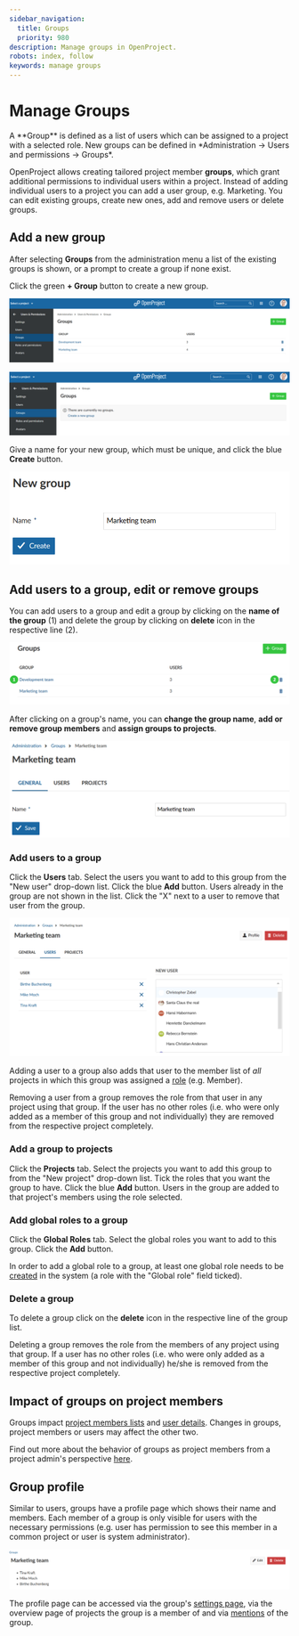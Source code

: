 ```yaml
---
sidebar_navigation:
  title: Groups
  priority: 980
description: Manage groups in OpenProject.
robots: index, follow
keywords: manage groups
---
```


# Manage Groups

<div class="glossary">
A **Group** is defined as a list of users which can be assigned to a project with a selected role. New groups can be defined in *Administration -> Users and permissions -> Groups*.
</div>

OpenProject allows creating tailored project member **groups**, which  grant additional permissions to individual users within a project. Instead of adding individual users to a project you can add a user group, e.g. Marketing. You can edit existing groups, create new ones, add and remove users or delete groups.

## Add a new group

After selecting **Groups** from the administration menu a list of the existing groups is shown, or a prompt to create a group if none exist.

Click the green **+ Group** button to create a new group.

![create groups](image-20200211142053557.png)

![no existing groups](image-20200115164118182.png)

Give a name for your new group, which must be unique, and click the blue **Create** button.

![new group](image-20200115164328352.png)

## Add users to a group, edit or remove groups

You can add users to a group and edit a group by clicking on the **name of the group** (1) and  delete the group by clicking on **delete** icon in the respective line (2).

![Sys-admin-edit-groups](Sys-admin-edit-groups.png)

After clicking on a group's name, you can **change the group name**, **add or remove group members** and **assign groups to projects**.

![edit-groups](image-20210505162541644.png)



### Add users to a group

Click the **Users** tab. Select the users you want to add to this group from the "New user" drop-down list. Click the blue **Add** button. Users already in the group are not shown in the list. Click the "X" next to a user to remove that user from the group.

![add-users-to-group](image-20210302095755016.png)

Adding a user to a group also adds that user to the member list of *all* projects in which this group was assigned a [role](../roles-permissions) (e.g. Member).

Removing a user from a group removes the role from that user in any project using that group. If the user has no other roles (i.e. who were only added as a member of this group and not individually) they are removed from the respective project completely.

### Add a group to projects

Click the **Projects** tab. Select the projects you want to add this group to from the "New project" drop-down list. Tick the roles that you want the group to have. Click the blue **Add** button. Users in the group are added to that project's members using the role selected.

### Add global roles to a group

Click the **Global Roles** tab. Select the global roles you want to add to this group. Click the **Add** button.

In order to add a global role to a group, at least one global role needs to be [created](../roles-permissions) in the system (a role with the "Global role" field ticked).

### Delete a group

To delete a group click on the **delete** icon in the respective line of the group list.

Deleting a group removes the role from the members of any project using that group. If a user has no other roles (i.e. who were only added as a member of this group and not individually) he/she is removed from the respective project completely.

## Impact of groups on project members

Groups impact [project members lists](../../../getting-started/invite-members) and [user details](../users). Changes in groups, project members or users may affect the other two.

Find out more about the behavior of groups as project members from a project admin's perspective [here](../../../getting-started/invite-members/#behavior-of-groups-as-project-members).

## Group profile

Similar to users, groups have a profile page which shows their name and members. Each member of a group is only visible for users with the necessary permissions (e.g. user has permission to see this member in a common project or user is system administrator).

![group-profile-page](image-20210302144820982.png)

The profile page can be accessed via the group's [settings page](#add-users-to-a-group-edit-or-remove-groups), via the overview page of projects the group is a member of and via [mentions](../../../user-guide/work-packages/edit-work-package/#-notification-mention) of the group.
